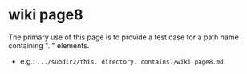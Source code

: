 # wiki page8

The primary use of this page is to provide a test case for a path name
containing ". " elements.  
 - e.g.: `.../subdir2/this. directory. contains./wiki page8.md`  
 
 
